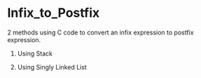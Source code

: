 # Infix_to_Postfix
2 methods using C code to convert an infix expression to postfix expression. 

1. Using Stack

2. Using Singly Linked List
